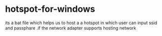 # hotspot-for-windows
its a  bat file which helps us to host a a hotspot in which user can input ssid and passphare .if the network adapter supports hosting network
